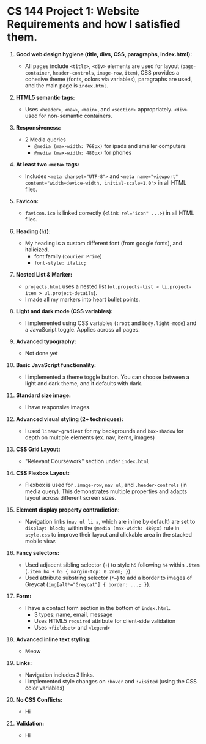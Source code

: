 # CS 144 Project 1: Website Requirements and how I satisfied them.

1.  **Good web design hygiene (title, divs, CSS, paragraphs, index.html):**
    *   All pages include `<title>`, `<div>` elements are used for layout (`page-container`, `header-controls`, `image-row`, `item`), CSS provides a cohesive theme (fonts, colors via variables), paragraphs are used, and the main page is `index.html`.

2.  **HTML5 semantic tags:**
    *   Uses `<header>`, `<nav>`, `<main>`, and `<section>` appropriately. `<div>` used for non-semantic containers.

3.  **Responsiveness:**
    *   2 Media queries 
        *   `@media (max-width: 768px)` for ipads and smaller computers
        *   `@media (max-width: 480px)` for phones

4.  **At least two `<meta>` tags:**
    *   Includes `<meta charset="UTF-8">` and `<meta name="viewport" content="width=device-width, initial-scale=1.0">` in all HTML files.

5.  **Favicon:**
    *   `favicon.ico` is linked correctly (`<link rel="icon" ...>`) in all HTML files. 

6.  **Heading (`h1`):**
    *   My heading is a custom different font (from google fonts), and italicized. 
        *   font family (`Courier Prime`)
        *   `font-style: italic;` 

7.  **Nested List & Marker:**
    *   `projects.html` uses a nested list (`ol.projects-list > li.project-item > ul.project-details`). 
    *   I made all my markers into heart bullet points.

8.  **Light and dark mode (CSS variables):**
    *   I implemented using CSS variables (`:root` and `body.light-mode`) and a JavaScript toggle. Applies across all pages.

9.  **Advanced typography:**
    *   Not done yet

10. **Basic JavaScript functionality:**
    *   I implemented a theme toggle button. You can choose between a light and dark theme, and it defaults with dark.

11. **Standard size image:**
    *   I have responsive images.

12. **Advanced visual styling (2+ techniques):**
    *   I used `linear-gradient` for my backgrounds and `box-shadow` for depth on multiple elements (ex. nav, items, images)

13. **CSS Grid Layout:**
    *   "Relevant Coursework" section under `index.html` 

14. **CSS Flexbox Layout:**
    *   Flexbox is used for `.image-row`, `nav ul`, and `.header-controls` (in media query). This demonstrates multiple properties and adapts layout across different screen sizes.

15. **Element display property contradiction:**
    *  Navigation links (`nav ul li a`, which are inline by default) are set to `display: block;` within the `@media (max-width: 480px)` rule in `style.css` to improve their layout and clickable area in the stacked mobile view.

16. **Fancy selectors:**
    *   Used adjacent sibling selector (`+`) to style `h5` following `h4` within `.item` (`.item h4 + h5 { margin-top: 0.2rem; }`).
    *   Used attribute substring selector (`*=`) to add a border to images of Greycat (`img[alt*="Greycat"] { border: ...; }`).

17. **Form:**
    *  I have a contact form section in the bottom of `index.html`.
        *   3 types: name, email, message 
        *   Uses HTML5 `required` attribute for client-side validation 
        *   Uses `<fieldset>` and `<legend>` 

18. **Advanced inline text styling:**
    *   Meow

19. **Links:**
    *   Navigation includes 3 links. 
    *   I implemented style changes on `:hover` and `:visited` (using the CSS color variables)

20. **No CSS Conflicts:**
    *  Hi

21. **Validation:**
    *   Hi